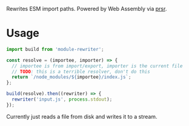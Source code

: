 Rewrites ESM import paths.
Powered by Web Assembly via [prsr](https://github.com/samthor/prsr).

# Usage

```js
import build from 'module-rewriter';

const resolve = (importee, importer) => {
  // importee is from import/export, importer is the current file
  // TODO: this is a terrible resolver, don't do this
  return `/node_modules/${importee}/index.js`;
};

build(resolve).then((rewriter) => {
  rewriter('input.js', process.stdout);
});

```

Currently just reads a file from disk and writes it to a stream.
